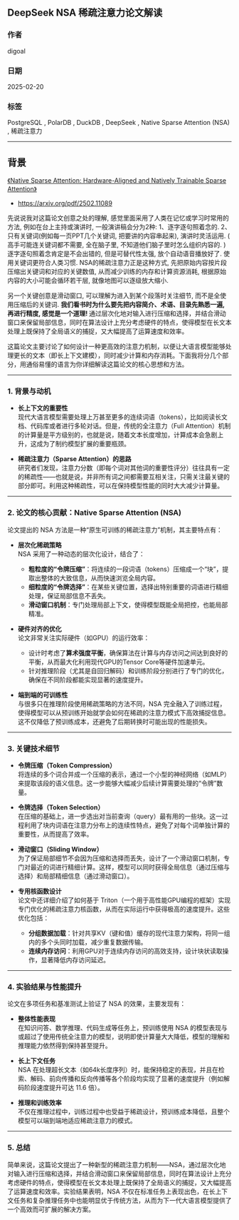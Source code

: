 ## DeepSeek NSA 稀疏注意力论文解读   
        
### 作者        
digoal        
        
### 日期        
2025-02-20        
        
### 标签        
PostgreSQL , PolarDB , DuckDB , DeepSeek , Native Sparse Attention (NSA) , 稀疏注意力   
        
----        
        
## 背景   
[《Native Sparse Attention: Hardware-Aligned and Natively Trainable Sparse Attention》](2502.11089v1.pdf)  
- https://arxiv.org/pdf/2502.11089  
  
先说说我对这篇论文创意之处的理解, 感觉里面采用了人类在记忆或学习时常用的方法, 例如在台上主持或演讲时, 一般演讲稿会分为2种: 1、逐字逐句照着念的. 2、只有关键词(例如每一页PPT几个关键词, 把要讲的内容串起来), 演讲时灵活运用. ( 高手可能连关键词都不需要, 全在脑子里, 不知道他们脑子里时怎么组织内容的. )  逐字逐句照着念肯定是不会出错的, 但是可替代性太强, 放个自动语音播放好了. 使用关键词更符合人类习惯.  NSA的稀疏注意力正是这种方式, 先把原始内容按片段压缩出关键词和对应的关键数值, 从而减少训练的内存和计算资源消耗, 根据原始内容的大小可能会循环若干层, 就像地图可以逐级放大缩小.    
  
另一个关键创意是滑动窗口, 可以理解为进入到某个段落时关注细节, 而不是全使用压缩后的关键词. <b>我们看书时为什么要先把内容简介、术语、目录先熟悉一遍, 再进行精度, 感觉是一个道理! </b>通过层次化地对输入进行压缩和选择，并结合滑动窗口来保留局部信息，同时在算法设计上充分考虑硬件的特点，使得模型在长文本处理上既保持了全局语义的捕捉，又大幅提高了运算速度和效率。  
  
这篇论文主要讨论了如何设计一种更高效的注意力机制，以便让大语言模型能够处理更长的文本（即长上下文建模），同时减少计算和内存消耗。下面我将分几个部分，用通俗易懂的语言为你详细解读这篇论文的核心思想和方法。  
  
---  
  
### 1. 背景与动机  
  
- **长上下文的重要性**    
  现代大语言模型需要处理上万甚至更多的连续词语（tokens），比如阅读长文档、代码库或者进行多轮对话。但是，传统的全注意力（Full Attention）机制的计算量是平方级别的，也就是说，随着文本长度增加，计算成本会急剧上升，这成为了制约模型扩展的重要瓶颈。  
  
- **稀疏注意力（Sparse Attention）的思路**    
  研究者们发现，注意力分数（即每个词对其他词的重要性评分）往往具有一定的稀疏性——也就是说，并非所有词之间都需要互相关注，只需关注最关键的部分即可。利用这种稀疏性，可以在保持模型性能的同时大大减少计算量。  
  
---  
  
### 2. 论文的核心贡献：Native Sparse Attention (NSA)  
  
论文提出的 NSA 方法是一种“原生可训练的稀疏注意力”机制，其主要特点有：  
  
- **层次化稀疏策略**    
  NSA 采用了一种动态的层次化设计，结合了：  
  - **粗粒度的“令牌压缩”**：将连续的一段词语（tokens）压缩成一个“块”，提取出整体的大致信息，从而快速浏览全局内容。  
  - **细粒度的“令牌选择”**：在某些关键位置，选择出特别重要的词语进行精细处理，保证局部信息不丢失。  
  - **滑动窗口机制**：专门处理局部上下文，使得模型既能全局把控，也能局部精准。  
  
- **硬件对齐的优化**    
  论文非常关注实际硬件（如GPU）的运行效率：  
  - 设计时考虑了**算术强度平衡**，确保算法在计算与内存访问之间达到良好的平衡，从而最大化利用现代GPU的Tensor Core等硬件加速单元。  
  - 针对推理阶段（尤其是自回归解码）和训练阶段分别进行了专门的优化，确保在不同阶段都能实现显著的速度提升。  
  
- **端到端的可训练性**    
  与很多只在推理阶段使用稀疏策略的方法不同，NSA 完全融入了训练过程，使得模型可以从预训练开始就学会如何在稀疏的注意力模式下高效捕捉信息。这不仅降低了预训练成本，还避免了后期转换时可能出现的性能损失。  
  
---  
  
### 3. 关键技术细节  
  
- **令牌压缩（Token Compression）**    
  将连续的多个词合并成一个压缩的表示，通过一个小型的神经网络（如MLP）来提取该段的语义信息。这一步能够大幅减少后续计算需要处理的“令牌”数量。  
  
- **令牌选择（Token Selection）**    
  在压缩的基础上，进一步选出对当前查询（query）最有用的一些块。这一过程利用了块内词语在注意力分布上的连续性特点，避免了对每个词单独计算的重要性，从而提高了效率。  
  
- **滑动窗口（Sliding Window）**    
  为了保证局部细节不会因为压缩和选择而丢失，设计了一个滑动窗口机制，专门对最近的词进行精细计算。这样，模型可以同时获得全局信息（通过压缩与选择）和局部精细信息（通过滑动窗口）。  
  
- **专用核函数设计**    
  论文中还详细介绍了如何基于 Triton（一个用于高性能GPU编程的框架）实现专门优化的稀疏注意力核函数，从而在实际运行中获得极高的速度提升。这些优化包括：  
  - **分组数据加载**：针对共享KV（键和值）缓存的现代注意力架构，将同一组内的多个头同时加载，减少重复数据传输。  
  - **连续内存访问**：利用GPU对于连续内存访问的高效支持，设计块状读取操作，显著降低内存访问延迟。  
  
---  
  
### 4. 实验结果与性能提升  
  
论文在多项任务和基准测试上验证了 NSA 的效果，主要发现有：  
  
- **整体性能表现**    
  在知识问答、数学推理、代码生成等任务上，预训练使用 NSA 的模型表现与或超过了使用传统全注意力的模型，说明即使计算量大大降低，模型的理解和推理能力依然得到保持甚至提升。  
  
- **长上下文任务**    
  NSA 在处理超长文本（如64k长度序列）时，能保持稳定的表现，并且在检索、解码、前向传播和反向传播等各个阶段均实现了显著的速度提升（例如解码阶段速度提升可达 11.6 倍）。  
  
- **推理和训练效率**    
  不仅在推理过程中，训练过程中也受益于稀疏设计，预训练成本降低，且整个模型可以端到端地适应稀疏注意力的模式。  
  
---  
  
### 5. 总结  
  
简单来说，这篇论文提出了一种新型的稀疏注意力机制——NSA，通过层次化地对输入进行压缩和选择，并结合滑动窗口来保留局部信息，同时在算法设计上充分考虑硬件的特点，使得模型在长文本处理上既保持了全局语义的捕捉，又大幅提高了运算速度和效率。实验结果表明，NSA 不仅在标准任务上表现出色，在长上下文任务和复杂推理任务中也能明显优于传统方法，从而为下一代大语言模型提供了一个高效而可扩展的解决方案。  
  
  
